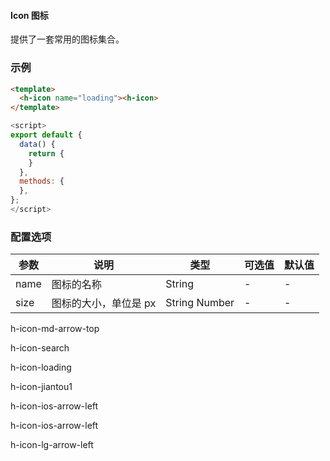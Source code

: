 #### Icon 图标
提供了一套常用的图标集合。

### 示例

``` html
<template>
  <h-icon name="loading"><h-icon>
</template>
```
``` js
<script>
export default {
  data() {
    return {
    }
  },
  methods: {
  },
};
</script>
```

### 配置选项
| 参数 | 说明 | 类型 | 可选值 | 默认值 |
|-|-|-|-|-|
| name | 图标的名称 | String | - | - |
| size | 图标的大小，单位是 px | String Number | - | - |


h-icon-md-arrow-top

h-icon-search

h-icon-loading

h-icon-jiantou1

h-icon-ios-arrow-left

h-icon-ios-arrow-left

h-icon-lg-arrow-left